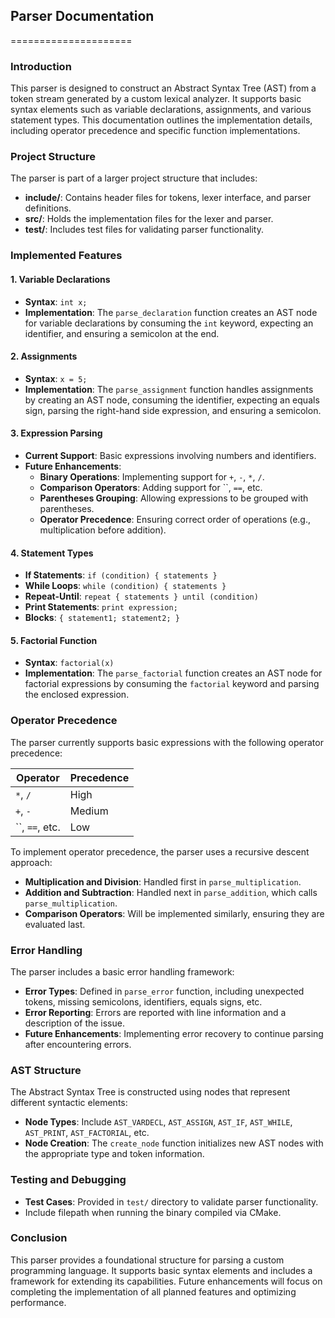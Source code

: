 ## Parser Documentation
=====================

### Introduction

This parser is designed to construct an Abstract Syntax Tree (AST) from a token stream generated by a custom lexical analyzer. It supports basic syntax elements such as variable declarations, assignments, and various statement types. This documentation outlines the implementation details, including operator precedence and specific function implementations.

### Project Structure

The parser is part of a larger project structure that includes:

- **include/**: Contains header files for tokens, lexer interface, and parser definitions.
- **src/**: Holds the implementation files for the lexer and parser.
- **test/**: Includes test files for validating parser functionality.

### Implemented Features

#### 1. **Variable Declarations**

   - **Syntax**: `int x;`
   - **Implementation**: The `parse_declaration` function creates an AST node for variable declarations by consuming the `int` keyword, expecting an identifier, and ensuring a semicolon at the end.

#### 2. **Assignments**

   - **Syntax**: `x = 5;`
   - **Implementation**: The `parse_assignment` function handles assignments by creating an AST node, consuming the identifier, expecting an equals sign, parsing the right-hand side expression, and ensuring a semicolon.

#### 3. **Expression Parsing**

   - **Current Support**: Basic expressions involving numbers and identifiers.
   - **Future Enhancements**:
     - **Binary Operations**: Implementing support for `+`, `-`, `*`, `/`.
     - **Comparison Operators**: Adding support for ``, `==`, etc.
     - **Parentheses Grouping**: Allowing expressions to be grouped with parentheses.
     - **Operator Precedence**: Ensuring correct order of operations (e.g., multiplication before addition).

#### 4. **Statement Types**

   - **If Statements**: `if (condition) { statements }`
   - **While Loops**: `while (condition) { statements }`
   - **Repeat-Until**: `repeat { statements } until (condition)`
   - **Print Statements**: `print expression;`
   - **Blocks**: `{ statement1; statement2; }`

#### 5. **Factorial Function**

   - **Syntax**: `factorial(x)`
   - **Implementation**: The `parse_factorial` function creates an AST node for factorial expressions by consuming the `factorial` keyword and parsing the enclosed expression.

### Operator Precedence

The parser currently supports basic expressions with the following operator precedence:

| Operator | Precedence |
|----------|------------|
| `*`, `/` | High       |
| `+`, `-` | Medium     |
| ``, `==`, etc. | Low        |

To implement operator precedence, the parser uses a recursive descent approach:

- **Multiplication and Division**: Handled first in `parse_multiplication`.
- **Addition and Subtraction**: Handled next in `parse_addition`, which calls `parse_multiplication`.
- **Comparison Operators**: Will be implemented similarly, ensuring they are evaluated last.

### Error Handling

The parser includes a basic error handling framework:

- **Error Types**: Defined in `parse_error` function, including unexpected tokens, missing semicolons, identifiers, equals signs, etc.
- **Error Reporting**: Errors are reported with line information and a description of the issue.
- **Future Enhancements**: Implementing error recovery to continue parsing after encountering errors.

### AST Structure

The Abstract Syntax Tree is constructed using nodes that represent different syntactic elements:

- **Node Types**: Include `AST_VARDECL`, `AST_ASSIGN`, `AST_IF`, `AST_WHILE`, `AST_PRINT`, `AST_FACTORIAL`, etc.
- **Node Creation**: The `create_node` function initializes new AST nodes with the appropriate type and token information.

### Testing and Debugging
- **Test Cases**: Provided in `test/` directory to validate parser functionality.
- Include filepath when running the binary compiled via CMake.
### Conclusion

This parser provides a foundational structure for parsing a custom programming language. It supports basic syntax elements and includes a framework for extending its capabilities. Future enhancements will focus on completing the implementation of all planned features and optimizing performance.